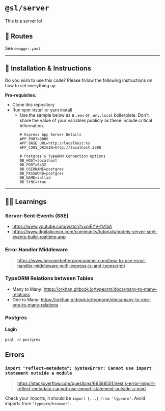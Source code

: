 # `@sl/server`
This is a server lol

## 🚊 Routes
See `swagger.yaml`

---

## 🔨 Installation & Instructions
Do you wish to use this code?
Please follow the following instructions on how to set everything up.

**Pre-requisites:**
- Clone this repository
- Run npm install or yarn install
    - Use the sample below as a `.env` or `.env.local` boilerplate.
      Don't share the value of your variables publicly as these include critical information.
      ```text
      # Express App Server Details
      APP_PORT=9000
      APP_BASE_URL=http://localhost:%s
      APP_CORS_ORIGIN=http://localhost:3000
      
      # Postgres & TypeORM Connection Options
      DB_HOST=localhost
      DB_PORT=5432
      DB_USERNAME=postgres
      DB_PASSWORD=postgres
      DB_NAME=sollad
      DB_SYNC=true
      ```

---

## 👨‍🎓 Learnings

### Server-Sent-Events (SSE)
- https://www.youtube.com/watch?v=piEYV-fsYbA
- https://www.digitalocean.com/community/tutorials/nodejs-server-sent-events-build-realtime-app

### Error Handler Middleware
> https://www.becomebetterprogrammer.com/how-to-use-error-handler-middleware-with-express-js-and-typescript/

### TypeORM Relations between Tables
- Many to Many: https://orkhan.gitbook.io/typeorm/docs/many-to-many-relations
- One to Many: https://orkhan.gitbook.io/typeorm/docs/many-to-one-one-to-many-relations

### Postgres

#### Login
```shell
psql -U postgres
```

## Errors

### `import "reflect-metadata"; SyntaxError: Cannot use import statement outside a module`
> https://stackoverflow.com/questions/69589501/nestjs-error-import-reflect-metadata-cannot-use-import-statement-outside-a-mod

Check your imports, it should be `import {...} from 'typeorm'`. Avoid imports from `'typeorm/browser'`.
